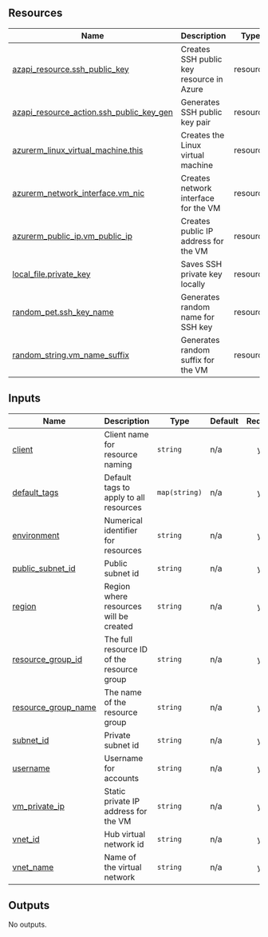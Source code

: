 ## Resources

| Name | Description | Type |
|------|-------------|------|
| [azapi_resource.ssh_public_key](https://registry.terraform.io/providers/azure/azapi/latest/docs/resources/resource) | Creates SSH public key resource in Azure | resource |
| [azapi_resource_action.ssh_public_key_gen](https://registry.terraform.io/providers/azure/azapi/latest/docs/resources/resource_action) | Generates SSH public key pair | resource |
| [azurerm_linux_virtual_machine.this](https://registry.terraform.io/providers/hashicorp/azurerm/latest/docs/resources/linux_virtual_machine) | Creates the Linux virtual machine | resource |
| [azurerm_network_interface.vm_nic](https://registry.terraform.io/providers/hashicorp/azurerm/latest/docs/resources/network_interface) | Creates network interface for the VM | resource |
| [azurerm_public_ip.vm_public_ip](https://registry.terraform.io/providers/hashicorp/azurerm/latest/docs/resources/public_ip) | Creates public IP address for the VM | resource |
| [local_file.private_key](https://registry.terraform.io/providers/hashicorp/local/latest/docs/resources/file) | Saves SSH private key locally | resource |
| [random_pet.ssh_key_name](https://registry.terraform.io/providers/hashicorp/random/latest/docs/resources/pet) | Generates random name for SSH key | resource |
| [random_string.vm_name_suffix](https://registry.terraform.io/providers/hashicorp/random/latest/docs/resources/string) | Generates random suffix for the VM | resource |

## Inputs

| Name | Description | Type | Default | Required |
|------|-------------|------|---------|:--------:|
| <a name="input_client"></a> [client](#input\_client) | Client name for resource naming | `string` | n/a | yes |
| <a name="input_default_tags"></a> [default\_tags](#input\_default\_tags) | Default tags to apply to all resources | `map(string)` | n/a | yes |
| <a name="input_environment"></a> [environment](#input\_environment) | Numerical identifier for resources | `string` | n/a | yes |
| <a name="input_public_subnet_id"></a> [public\_subnet\_id](#input\_public\_subnet\_id) | Public subnet id | `string` | n/a | yes |
| <a name="input_region"></a> [region](#input\_region) | Region where resources will be created | `string` | n/a | yes |
| <a name="input_resource_group_id"></a> [resource\_group\_id](#input\_resource\_group\_id) | The full resource ID of the resource group | `string` | n/a | yes |
| <a name="input_resource_group_name"></a> [resource\_group\_name](#input\_resource\_group\_name) | The name of the resource group | `string` | n/a | yes |
| <a name="input_subnet_id"></a> [subnet\_id](#input\_subnet\_id) | Private subnet id | `string` | n/a | yes |
| <a name="input_username"></a> [username](#input\_username) | Username for accounts | `string` | n/a | yes |
| <a name="input_vm_private_ip"></a> [vm\_private\_ip](#input\_vm\_private\_ip) | Static private IP address for the VM | `string` | n/a | yes |
| <a name="input_vnet_id"></a> [vnet\_id](#input\_vnet\_id) | Hub virtual network id | `string` | n/a | yes |
| <a name="input_vnet_name"></a> [vnet\_name](#input\_vnet\_name) | Name of the virtual network | `string` | n/a | yes |

## Outputs

No outputs.
